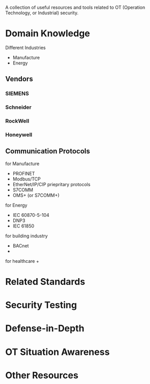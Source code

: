 A collection of useful resources and tools related to OT (Operation Technology, or Industrial) security.

# Domain Knowledge

Different Industries
+ Manufacture
+ Energy

## Vendors
### SIEMENS

### Schneider

### RockWell

### Honeywell

## Communication Protocols

for Manufacture
+ PROFINET
+ Modbus/TCP
+ EtherNet/IP/CIP
priepritary protocols
+ S7COMM
+ OMS+ (or S7COMM+)


for Energy
+ IEC 60870-5-104
+ DNP3
+ IEC 61850

for building industry
+ BACnet
+ 


for healthcare
+ 

# Related Standards

# Security Testing

# Defense-in-Depth

# OT Situation Awareness

# Other Resources
